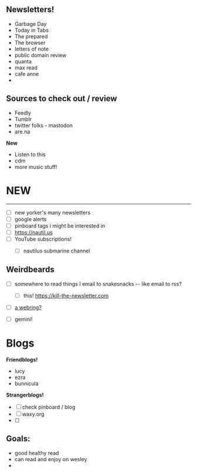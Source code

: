 Newsletters!
---
* Garbage Day
* Today in Tabs
* The prepared
* The browser
* letters of note
* public domain review
* quanta
* max read
* cafe anne
* 




Sources to check out / review
---
* Feedly
* Tumblr
* twitter folks - mastodon
* are.na

**New**
* Listen to this
* cdm
* more music stuff!


# NEW
---

* [ ] new yorker's many newsletters
* [ ] google alerts
* [ ] pinboard tags i might be interested in
* [ ] https://nautil.us
* [ ] YouTube subscriptions!
	* [ ] nautilus submarine channel


## Weirdbeards

* [ ] somewhere to read things I email to snakesnacks -- like email to rss?
	* [ ] this! https://kill-the-newsletter.com
* [ ] [a webring?](https://garlic.garden/onionring/)
* [ ] gemini!




# Blogs

**Friendblogs!**
* lucy
* ezra
* bunnicula

**Strangerblogs!**
* [ ] check pinboard / blog
* [ ] waxy.org
* [ ] 


Goals:
--
* good healthy read
* can read and enjoy on wesley
* 